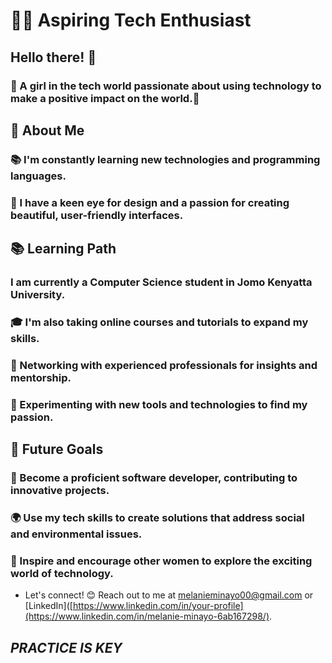 # 👩‍💻 **Aspiring Tech Enthusiast**

## Hello there! 👋

### 🌸 A girl in the tech world passionate about using technology to make a positive impact on the world.🌸 

## 🌟 **About Me**

### 📚 I'm constantly learning new technologies and programming languages.
### 💅 I have a keen eye for design and a passion for creating beautiful, user-friendly interfaces.

## 📚 **Learning Path**

### I am currently a Computer Science student in Jomo Kenyatta University.
### 🎓 I'm also taking online courses and tutorials to expand my skills.
### 🤝 Networking with experienced professionals for insights and mentorship.
### 🌱 Experimenting with new tools and technologies to find my passion.

## 🚀 **Future Goals**

### 🌟 Become a proficient software developer, contributing to innovative projects.
### 🌍 Use my tech skills to create solutions that address social and environmental issues.
### 🌳 Inspire and encourage other women to explore the exciting world of technology.

- Let's connect! 😊 Reach out to me at melanieminayo00@gmail.com or [LinkedIn]([https://www.linkedin.com/in/your-profile](https://www.linkedin.com/in/melanie-minayo-6ab167298/).
## *PRACTICE IS KEY*
